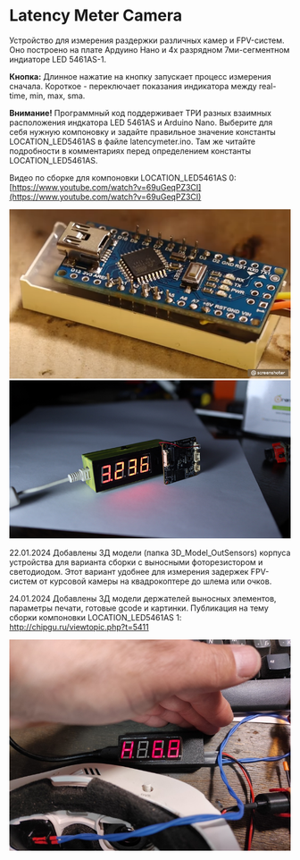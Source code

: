 # Latency Meter Camera

Устройство для измерения раздержки различных камер и FPV-систем. Оно построено на плате Ардуино Нано и 4х разрядном 7ми-сегментном индиаторе LED 5461AS-1.

**Кнопка:** Длинное нажатие на кнопку запускает процесс измерения сначала. Короткое - переключает показания индикатора между real-time, min, max, sma.

**Внимание!** Программный код поддерживает ТРИ разных взаимных расположения индкатора LED 5461AS и Arduino Nano. Выберите для себя нужную компоновку и задайте правильное значение константы LOCATION_LED5461AS в файле latencymeter.ino. Там же читайте подробности в комментариях перед определением константы LOCATION_LED5461AS.

Видео по сборке для компоновки LOCATION_LED5461AS 0: [https://www.youtube.com/watch?v=69uGeqPZ3CI](https://www.youtube.com/watch?v=69uGeqPZ3CI)

![1701351332899](images/README/1701351332899.png)![1701351013962](images/README/1701351013962.png)

22.01.2024
Добавлены 3Д модели (папка 3D_Model_OutSensors) корпуса устройства для варианта сборки с выносными фоторезистором и светодиодом. Этот вариант удобнее для измерения задержек FPV-систем от курсовой камеры на квадрокоптере до шлема или очков.

24.01.2024
Добавлены 3Д модели держателей выносных элементов, параметры печати, готовые gcode и картинки. Публикация на тему сборки компоновки LOCATION_LED5461AS 1: http://chipgu.ru/viewtopic.php?t=5411

![IMG_20240123_204449](images/README/IMG_20240123_204449.jpg)